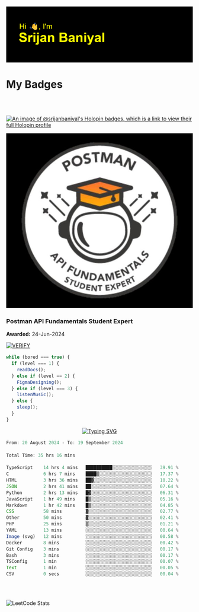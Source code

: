 ![Header](./header.png)

# My Badges

<Br />
<Br />

[![An image of @srijanbaniyal's Holopin badges, which is a link to view their full Holopin profile](https://holopin.me/srijanbaniyal)](https://holopin.io/@srijanbaniyal)

[![Postman API Fundamentals Student Expert](/Postman.jpeg)](https://api.badgr.io/public/assertions/r9BLLy0oTfKJBbkGuDI1zA)

### Postman API Fundamentals Student Expert

**Awarded:** 24-Jun-2024

[![VERIFY](https://img.shields.io/badge/VERIFY-blue)](https://badgecheck.io?url=https%3A%2F%2Fapi.badgr.io%2Fpublic%2Fassertions%2Fr9BLLy0oTfKJBbkGuDI1zA)

```javascript
while (bored === true) {
  if (level === 1) {
    readDocs();
  } else if (level == 2) {
    FigmaDesigning();
  } else if (level === 3) {
    listenMusic();
  } else {
    sleep();
  }
}
```

<p align="center">
  <a href="https://git.io/typing-svg"><img src="https://readme-typing-svg.demolab.com?font=Tilt+Prism&size=30&pause=1000&color=0FF75B&center=true&vCenter=true&width=800&height=80&lines=Time+spent+on+various+Programming+languages" alt="Typing SVG" /></a>
</p>

<!--START_SECTION:waka-->

```TypeScript
From: 20 August 2024 - To: 19 September 2024

Total Time: 35 hrs 16 mins

TypeScript    14 hrs 4 mins   ██████████░░░░░░░░░░░░░░░   39.91 %
C             6 hrs 7 mins    ████▒░░░░░░░░░░░░░░░░░░░░   17.37 %
HTML          3 hrs 36 mins   ██▓░░░░░░░░░░░░░░░░░░░░░░   10.22 %
JSON          2 hrs 41 mins   ██░░░░░░░░░░░░░░░░░░░░░░░   07.64 %
Python        2 hrs 13 mins   █▓░░░░░░░░░░░░░░░░░░░░░░░   06.31 %
JavaScript    1 hr 49 mins    █▒░░░░░░░░░░░░░░░░░░░░░░░   05.16 %
Markdown      1 hr 42 mins    █▒░░░░░░░░░░░░░░░░░░░░░░░   04.85 %
CSS           58 mins         ▓░░░░░░░░░░░░░░░░░░░░░░░░   02.77 %
Other         50 mins         ▓░░░░░░░░░░░░░░░░░░░░░░░░   02.41 %
PHP           25 mins         ▒░░░░░░░░░░░░░░░░░░░░░░░░   01.21 %
YAML          13 mins         ░░░░░░░░░░░░░░░░░░░░░░░░░   00.64 %
Image (svg)   12 mins         ░░░░░░░░░░░░░░░░░░░░░░░░░   00.58 %
Docker        8 mins          ░░░░░░░░░░░░░░░░░░░░░░░░░   00.42 %
Git Config    3 mins          ░░░░░░░░░░░░░░░░░░░░░░░░░   00.17 %
Bash          3 mins          ░░░░░░░░░░░░░░░░░░░░░░░░░   00.17 %
TSConfig      1 min           ░░░░░░░░░░░░░░░░░░░░░░░░░   00.07 %
Text          1 min           ░░░░░░░░░░░░░░░░░░░░░░░░░   00.05 %
CSV           0 secs          ░░░░░░░░░░░░░░░░░░░░░░░░░   00.04 %
```

<!--END_SECTION:waka-->

<Br />
<Br />

![LeetCode Stats](https://leetcard.jacoblin.cool/Srijan-Baniyal?theme=dark&font=Rasa&ext=contest)
